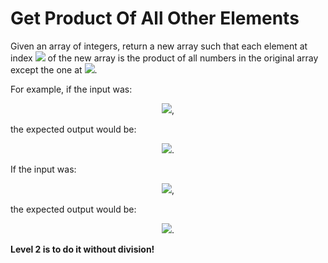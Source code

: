 # Get Product Of All Other Elements
Given an array of integers, return a new array such that each element at index <img src="https://render.githubusercontent.com/render/math?math=i"> of the new array is the product of all numbers in the original array except the one at <img src="https://render.githubusercontent.com/render/math?math=i">.

For example, if the input was:
<p align="center">
    <img src="https://render.githubusercontent.com/render/math?math=\left[1,2,3,4,5\right]">, 
</p>
the expected output would be:

<p align="center">
    <img src="https://render.githubusercontent.com/render/math?math=\left[120, 60, 40, 30, 24\right]">. 
</p>

If the input was: 

<p align="center">
    <img src="https://render.githubusercontent.com/render/math?math=\left[3,2,1\right]">, 
</p>

the expected output would be:

<p align="center">
    <img src="https://render.githubusercontent.com/render/math?math=\left[2, 3, 6\right]">.
</p>

**Level 2 is to do it without division!**

